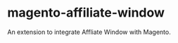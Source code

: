 magento-affiliate-window
========================

An extension to integrate Affliate Window with Magento.
